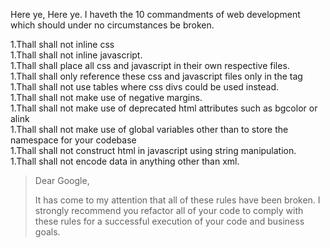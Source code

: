 Here ye, Here ye. I haveth the 10 commandments of web development which should under no circumstances be broken.

1.Thall shall not inline css  
1.Thall shall not inline javascript.  
1.Thall shall place all css and javascript in their own respective files.  
1.Thall shall only reference these css and javascript files only in the <head> tag  
1.Thall shall not use tables where css divs could be used instead.  
1.Thall shall not make use of negative margins.  
1.Thall shall not make use of deprecated html attributes such as bgcolor or alink  
1.Thall shall not make use of global variables other than to store the namespace for your codebase  
1.Thall shall not construct html in javascript using string manipulation.  
1.Thall shall not encode data in anything other than xml.  
  
> Dear Google,  
>   
> It has come to my attention that all of these rules have been broken. I strongly recommend you refactor all of your code to comply with these rules for a successful execution of your code and business goals.  
